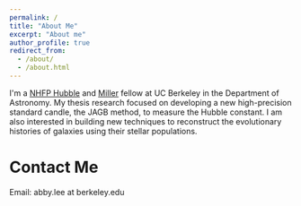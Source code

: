 ```yaml
---
permalink: /
title: "About Me"
excerpt: "About me"
author_profile: true
redirect_from: 
  - /about/
  - /about.html
---
```


I'm a [NHFP Hubble](https://www.stsci.edu/stsci-research/fellowships/nasa-hubble-fellowship-program/2025-nhfp-fellows) and [Miller](https://miller.berkeley.edu/fellowship/awards) fellow at UC Berkeley in the Department of Astronomy. My thesis research focused on developing a new high-precision standard candle, the JAGB method, to measure the Hubble constant. I am also interested in building new techniques to reconstruct the evolutionary histories of galaxies using their stellar populations.


Contact Me
======
Email: abby.lee at berkeley.edu
